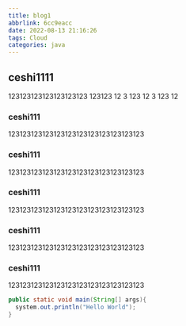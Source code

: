 ```yaml
---
title: blog1
abbrlink: 6cc9eacc
date: 2022-08-13 21:16:26
tags: Cloud
categories: java
---
```


## ceshi1111
123123123123123123123
123123
12
3
123
12
3
123
12
###    ceshi111
123123123123123123123123123123123123
###    ceshi111
123123123123123123123123123123123123
###    ceshi111
123123123123123123123123123123123123
###    ceshi111
123123123123123123123123123123123123
###    ceshi111
123123123123123123123123123123123123

```java
public static void main(String[] args){
  system.out.println("Hello World");
}
```


